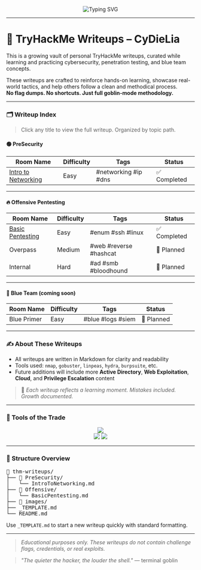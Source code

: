 <p align="center">
  <img src="https://readme-typing-svg.demolab.com?font=Fira+Code&pause=1000&color=00FF00&center=true&vCenter=true&width=500&lines=TryHackMe+Writeups;Cybersecurity+Goblin+Journal;Methodology+%7C+Exploits+%7C+Tactics+%F0%9F%94%AB" alt="Typing SVG" />
</p>

---

# 🧠 TryHackMe Writeups – CyDieLia

This is a growing vault of personal TryHackMe writeups, curated while learning and practicing cybersecurity, penetration testing, and blue team concepts.

These writeups are crafted to reinforce hands-on learning, showcase real-world tactics, and help others follow a clean and methodical process.  
**No flag dumps. No shortcuts. Just full goblin-mode methodology.**

---

### 🗂️ Writeup Index

> Click any title to view the full writeup. Organized by topic path.

#### 🟢 PreSecurity

| Room Name            | Difficulty | Tags                   | Status       |
|----------------------|------------|------------------------|--------------|
| [Intro to Networking](./PreSecurity/IntroToNetworking.md) | Easy | #networking #ip #dns     | ✅ Completed |

---

#### 🔥 Offensive Pentesting

| Room Name            | Difficulty | Tags                   | Status       |
|----------------------|------------|------------------------|--------------|
| [Basic Pentesting](./Offensive/BasicPentesting.md) | Easy | #enum #ssh #linux        | ✅ Completed |
| Overpass             | Medium     | #web #reverse #hashcat | 📝 Planned   |
| Internal             | Hard       | #ad #smb #bloodhound   | 📝 Planned   |

---

#### 🔵 Blue Team (coming soon)

| Room Name            | Difficulty | Tags               | Status       |
|----------------------|------------|--------------------|--------------|
| Blue Primer          | Easy       | #blue #logs #siem  | 📝 Planned   |

---

### ✍️ About These Writeups

- All writeups are written in Markdown for clarity and readability
- Tools used: `nmap`, `gobuster`, `linpeas`, `hydra`, `burpsuite`, etc.
- Future additions will include more **Active Directory**, **Web Exploitation**, **Cloud**, and **Privilege Escalation** content

> 🧠 *Each writeup reflects a learning moment. Mistakes included. Growth documented.*

---

### 🧰 Tools of the Trade

<p align="center">
  <img src="https://skillicons.dev/icons?i=linux,bash,python,azure,aws,html,github" />
  <br/>
  <img src="https://img.shields.io/badge/Kali-Linux-%230089CA?style=for-the-badge&logo=kalilinux&logoColor=white" />
  <img src="https://img.shields.io/badge/TryHackMe-Writeups-%23EC1C24?style=for-the-badge&logo=tryhackme&logoColor=white" />
</p>

---

### 🧪 Structure Overview

<pre>
📁 thm-writeups/
├── 📂 PreSecurity/
│   └── IntroToNetworking.md
├── 📂 Offensive/
│   └── BasicPentesting.md
├── 📂 images/
├── _TEMPLATE.md
└── README.md
</pre>

Use `_TEMPLATE.md` to start a new writeup quickly with standard formatting.

---

> _Educational purposes only. These writeups do not contain challenge flags, credentials, or real exploits._

> _"The quieter the hacker, the louder the shell."_ — terminal goblin


